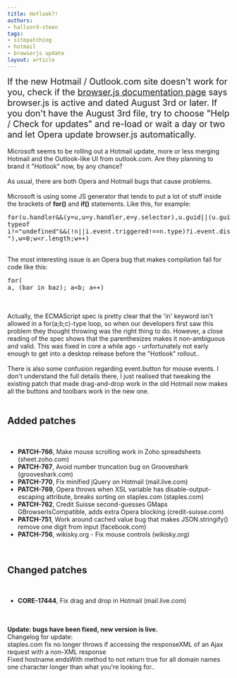 ```yaml
---
title: Hotlook?!
authors:
- hallvord-steen
tags:
- sitepatching
- hotmail
- browserjs update
layout: article
---
```

<span style="font-size: 140%">If the new Hotmail / Outlook.com site doesn&#39;t work for you, check if the <a href="http://www.opera.com/docs/browserjs/" target="_blank">browser.js documentation page</a> says browser.js is active and dated August 3rd or later. If you don&#39;t have the August 3rd file, try to choose &quot;Help / Check for updates&quot; and re-load or wait a day or two and let Opera update browser.js automatically.</span><br/><br/>Microsoft seems to be rolling out a Hotmail update, more or less merging Hotmail and the Outlook-like UI from outlook.com. Are they planning to brand it &quot;Hotlook&quot; now, by any chance?<br/><br/>As usual, there are both Opera and Hotmail bugs that cause problems. <br/><br/>Microsoft is using some JS generator that tends to put a lot of stuff inside the brackets of <strong>for()</strong> and <strong>if()</strong> statements. Like this, for example:<br/><pre>for(u.handler&amp;&amp;(y=u,u=y.handler,e=y.selector),u.guid||(u.guid=i.guid++),a=v.events,a||(v.events=a={}),h=v.handle,h||(v.handle=h=function(n){return typeof i!=&quot;undefined&quot;&amp;&amp;(!n||i.event.triggered!==n.type)?i.event.dispatch.apply(h.elem,arguments):t},h.elem=n),r=i.trim(wt(r)).split(&quot; &quot;),w=0;w&lt;r.length;w++)</pre><br/>The most interesting issue is an Opera bug that makes compilation fail for code like this:<br/><pre>for( a, (bar in baz); a&lt;b; a++)</pre><br/><br/>Actually, the ECMAScript spec is pretty clear that the &#39;in&#39; keyword isn&#39;t allowed in a for(a;b;c)-type loop, so when our developers first saw this problem they thought throwing was the right thing to do. However, a close reading of the spec shows that the parenthesizes makes it non-ambiguous and valid. This was fixed in core a while ago - unfortunately not early enough to get into a desktop release before the &quot;Hotlook&quot; rollout..<br/><br/>There is also some confusion regarding event.button for mouse events. I don&#39;t understand the full details there, I just realised that tweaking the existing patch that made drag-and-drop work in the old Hotmail now makes all the buttons and toolbars work in the new one.<br/><br/><h2>Added patches</h2><br/><ul class="bullets"><li> <strong>PATCH-766</strong>, Make mouse scrolling work in Zoho spreadsheets (sheet.zoho.com)</li><li> <strong>PATCH-767</strong>, Avoid number truncation bug on Grooveshark (grooveshark.com)</li><li> <strong>PATCH-770</strong>, Fix minified jQuery on Hotmail (mail.live.com)</li><li> <strong>PATCH-769</strong>, Opera throws when XSL variable has disable-output-escaping attribute, breaks sorting on staples.com (staples.com)</li><li> <strong>PATCH-762</strong>, Credit Suisse second-guesses GMaps GBrowserIsCompatible, adds extra Opera blocking (credit-suisse.com)</li><li> <strong>PATCH-751</strong>, Work around cached value bug that makes JSON.stringify() remove one digit from input (facebook.com)</li><li> <strong>PATCH-756</strong>, wikisky.org - Fix mouse controls (wikisky.org)</li></ul>	<br/><h2>Changed patches</h2><br/><ul class="bullets"><li> <strong>CORE-17444</strong>, Fix drag and drop in Hotmail (mail.live.com)</li></ul><br/><br/><strong>Update: bugs have been fixed, new version is live.</strong><br/>Changelog for update:<br/>staples.com fix no longer throws if accessing the responseXML of an Ajax request with a non-XML response<br/>Fixed hostname.endsWith method to not return true for all domain names one character longer than what you&#39;re looking for..
